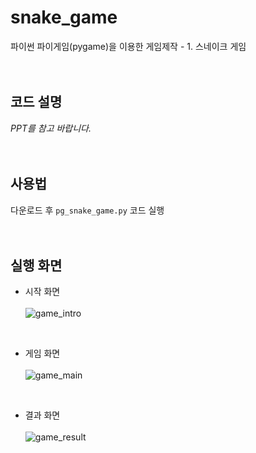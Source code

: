 # snake_game
파이썬 파이게임(pygame)을 이용한 게임제작 - 1. 스네이크 게임
<br><br><br>

## 코드 설명
*PPT를 참고 바랍니다.*
<br><br><br>

## 사용법
다운로드 후 <code>pg_snake_game.py</code> 코드 실행
<br><br><br>

## 실행 화면
- 시작 화면<br><br>
![game_intro](https://user-images.githubusercontent.com/121742489/211829057-7655e3cf-77f8-4231-9b21-bfacb205c94d.png)
<br>

- 게임 화면<br><br>
![game_main](https://user-images.githubusercontent.com/121742489/211829085-e7f4d167-e551-4855-a48d-f679a65ca7fb.png)
<br>

- 결과 화면<br><br>
![game_result](https://user-images.githubusercontent.com/121742489/211829105-51b68228-fcc1-4f39-ab68-f794e8724b61.png)
